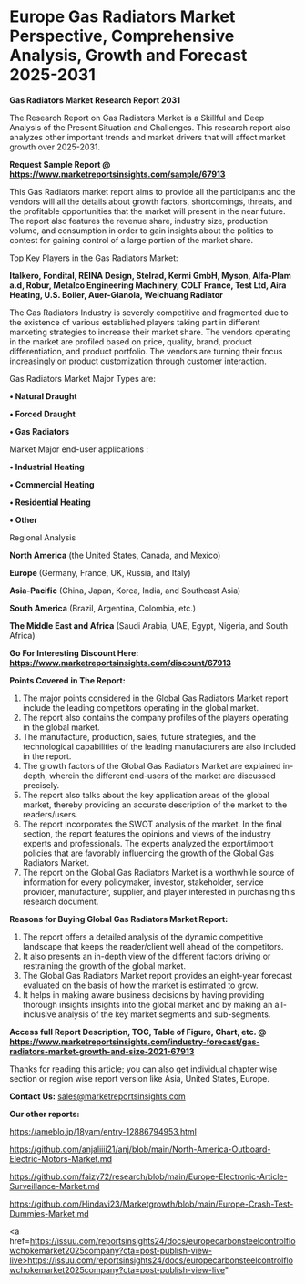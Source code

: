 # Europe Gas Radiators Market Perspective, Comprehensive Analysis, Growth and Forecast 2025-2031

<strong>Gas Radiators Market Research Report 2031</strong>

The Research Report on Gas Radiators Market is a Skillful and Deep Analysis of the Present Situation and Challenges. This research report also analyzes other important trends and market drivers that will affect market growth over 2025-2031.

<strong>Request Sample Report @ <a href=https://www.marketreportsinsights.com/sample/67913>https://www.marketreportsinsights.com/sample/67913</a></strong>

This Gas Radiators market report aims to provide all the participants and the vendors will all the details about growth factors, shortcomings, threats, and the profitable opportunities that the market will present in the near future. The report also features the revenue share, industry size, production volume, and consumption in order to gain insights about the politics to contest for gaining control of a large portion of the market share.

Top Key Players in the Gas Radiators Market:

<strong>Italkero, Fondital, REINA Design, Stelrad, Kermi GmbH, Myson, Alfa-Plam a.d, Robur, Metalco Engineering Machinery, COLT France, Test Ltd, Aira Heating, U.S. Boiler, Auer-Gianola, Weichuang Radiator</strong>

The Gas Radiators Industry is severely competitive and fragmented due to the existence of various established players taking part in different marketing strategies to increase their market share. The vendors operating in the market are profiled based on price, quality, brand, product differentiation, and product portfolio. The vendors are turning their focus increasingly on product customization through customer interaction.

Gas Radiators Market Major Types are:

<strong>• Natural Draught

• Forced Draught

• Gas Radiators</strong>

Market Major end-user applications :

<strong>• Industrial Heating

• Commercial Heating

• Residential Heating

• Other</strong>

Regional Analysis

</u><strong><b>North America</b></strong> (the United States, Canada, and Mexico)

<strong><b>Europe </b></strong>(Germany, France, UK, Russia, and Italy)

<strong><b>Asia-Pacific</b></strong> (China, Japan, Korea, India, and Southeast Asia)

<strong><b>South America</b></strong> (Brazil, Argentina, Colombia, etc.)

<strong><b>The Middle East and Africa</b></strong> (Saudi Arabia, UAE, Egypt, Nigeria, and South Africa)

<strong>Go For Interesting Discount Here: <a href=https://www.marketreportsinsights.com/discount/67913>https://www.marketreportsinsights.com/discount/67913</a></strong>

<strong>Points Covered in The Report:</strong>
<ol>
  <li>The major points considered in the Global Gas Radiators Market report include the leading competitors operating in the global market.</li>
  <li>The report also contains the company profiles of the players operating in the global market.</li>
  <li>The manufacture, production, sales, future strategies, and the technological capabilities of the leading manufacturers are also included in the report.</li>
  <li>The growth factors of the Global Gas Radiators Market are explained in-depth, wherein the different end-users of the market are discussed precisely.</li>
  <li>The report also talks about the key application areas of the global market, thereby providing an accurate description of the market to the readers/users.</li>
  <li>The report incorporates the SWOT analysis of the market. In the final section, the report features the opinions and views of the industry experts and professionals. The experts analyzed the export/import policies that are favorably influencing the growth of the Global Gas Radiators Market.</li>
  <li>The report on the Global Gas Radiators Market is a worthwhile source of information for every policymaker, investor, stakeholder, service provider, manufacturer, supplier, and player interested in purchasing this research document.</li>
</ol>
<strong>Reasons for Buying Global Gas Radiators Market Report:</strong>

<ol>
  <li>The report offers a detailed analysis of the dynamic competitive landscape that keeps the reader/client well ahead of the competitors.</li>
  <li>It also presents an in-depth view of the different factors driving or restraining the growth of the global market.</li>
  <li>The Global Gas Radiators Market report provides an eight-year forecast evaluated on the basis of how the market is estimated to grow.</li>
  <li>It helps in making aware business decisions by having providing thorough insights insights into the global market and by making an all-inclusive analysis of the key market segments and sub-segments.</li>
</ol>
<strong>Access full Report Description, TOC, Table of Figure, Chart, etc. @ <a href=https://www.marketreportsinsights.com/industry-forecast/gas-radiators-market-growth-and-size-2021-67913>https://www.marketreportsinsights.com/industry-forecast/gas-radiators-market-growth-and-size-2021-67913</a></strong>


Thanks for reading this article; you can also get individual chapter wise section or region wise report version like Asia, United States, Europe.

<strong>Contact Us:</strong>
sales@marketreportsinsights.com

<strong>Our other reports:</strong>

<a href=https://ameblo.jp/18yam/entry-12886794953.html>https://ameblo.jp/18yam/entry-12886794953.html</a>

<a href=https://github.com/anjaliiii21/anj/blob/main/North-America-Outboard-Electric-Motors-Market.md>https://github.com/anjaliiii21/anj/blob/main/North-America-Outboard-Electric-Motors-Market.md</a>

<a href=https://github.com/faizy72/research/blob/main/Europe-Electronic-Article-Surveillance-Market.md>https://github.com/faizy72/research/blob/main/Europe-Electronic-Article-Surveillance-Market.md</a>

<a href=https://github.com/Hindavi23/Marketgrowth/blob/main/Europe-Crash-Test-Dummies-Market.md>https://github.com/Hindavi23/Marketgrowth/blob/main/Europe-Crash-Test-Dummies-Market.md</a>

<a href=https://issuu.com/reportsinsights24/docs/europecarbonsteelcontrolflowchokemarket2025company?cta=post-publish-view-live>https://issuu.com/reportsinsights24/docs/europecarbonsteelcontrolflowchokemarket2025company?cta=post-publish-view-live</a>"
